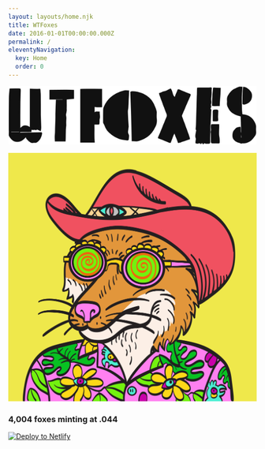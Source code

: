 ```yaml
---
layout: layouts/home.njk
title: WTFoxes
date: 2016-01-01T00:00:00.000Z
permalink: /
eleventyNavigation:
  key: Home
  order: 0
---
```

![wtfoxes](/static/img/wtfoxes.svg)

![cowboy raver swift](/static/img/cowboi-raver.png)

### 4,004 foxes minting at .044

[![Deploy to Netlify](https://www.netlify.com/img/deploy/button.svg)](https://app.netlify.com/start/deploy?repository=https://github.com/danurbanowicz/eleventy-netlify-boilerplate&stack=cms)